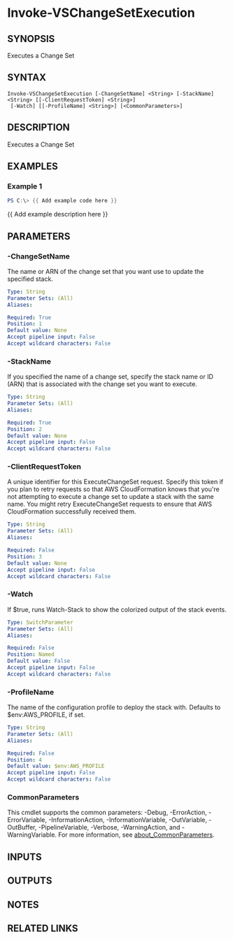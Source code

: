# Invoke-VSChangeSetExecution

## SYNOPSIS
Executes a Change Set

## SYNTAX

```
Invoke-VSChangeSetExecution [-ChangeSetName] <String> [-StackName] <String> [[-ClientRequestToken] <String>]
 [-Watch] [[-ProfileName] <String>] [<CommonParameters>]
```

## DESCRIPTION
Executes a Change Set

## EXAMPLES

### Example 1
```powershell
PS C:\> {{ Add example code here }}
```

{{ Add example description here }}

## PARAMETERS

### -ChangeSetName
The name or ARN of the change set that you want use to update the specified stack.

```yaml
Type: String
Parameter Sets: (All)
Aliases:

Required: True
Position: 1
Default value: None
Accept pipeline input: False
Accept wildcard characters: False
```

### -StackName
If you specified the name of a change set, specify the stack name or ID (ARN) that is associated with the change set you want to execute.

```yaml
Type: String
Parameter Sets: (All)
Aliases:

Required: True
Position: 2
Default value: None
Accept pipeline input: False
Accept wildcard characters: False
```

### -ClientRequestToken
A unique identifier for this ExecuteChangeSet request.
Specify this token if you plan to retry requests so that AWS CloudFormation knows that you're not attempting to execute a change set to update a stack with the same name.
You might retry ExecuteChangeSet requests to ensure that AWS CloudFormation successfully received them.

```yaml
Type: String
Parameter Sets: (All)
Aliases:

Required: False
Position: 3
Default value: None
Accept pipeline input: False
Accept wildcard characters: False
```

### -Watch
If $true, runs Watch-Stack to show the colorized output of the stack events.

```yaml
Type: SwitchParameter
Parameter Sets: (All)
Aliases:

Required: False
Position: Named
Default value: False
Accept pipeline input: False
Accept wildcard characters: False
```

### -ProfileName
The name of the configuration profile to deploy the stack with.
Defaults to $env:AWS_PROFILE, if set.

```yaml
Type: String
Parameter Sets: (All)
Aliases:

Required: False
Position: 4
Default value: $env:AWS_PROFILE
Accept pipeline input: False
Accept wildcard characters: False
```

### CommonParameters
This cmdlet supports the common parameters: -Debug, -ErrorAction, -ErrorVariable, -InformationAction, -InformationVariable, -OutVariable, -OutBuffer, -PipelineVariable, -Verbose, -WarningAction, and -WarningVariable. For more information, see [about_CommonParameters](http://go.microsoft.com/fwlink/?LinkID=113216).

## INPUTS

## OUTPUTS

## NOTES

## RELATED LINKS

